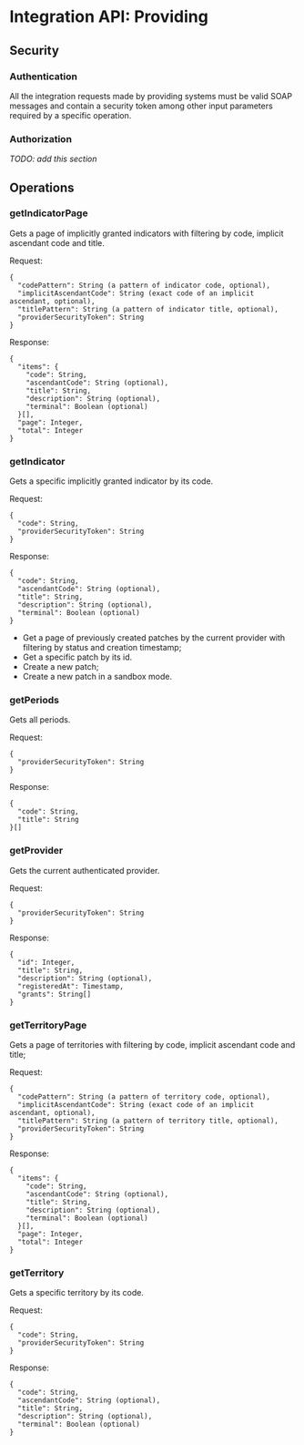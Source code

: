 # Integration API: Providing

## Security

### Authentication
All the integration requests made by providing systems must be valid SOAP messages and contain a security token among other input parameters required by a specific operation.

### Authorization
*TODO: add this section*


## Operations

### getIndicatorPage
Gets a page of implicitly granted indicators with filtering by code, implicit ascendant code and title.

Request:
```
{
  "codePattern": String (a pattern of indicator code, optional),
  "implicitAscendantCode": String (exact code of an implicit ascendant, optional),
  "titlePattern": String (a pattern of indicator title, optional),
  "providerSecurityToken": String
}
```

Response:
```
{
  "items": {
    "code": String,
    "ascendantCode": String (optional),
    "title": String,
    "description": String (optional),
    "terminal": Boolean (optional)
  }[],
  "page": Integer,
  "total": Integer
}
```


### getIndicator
Gets a specific implicitly granted indicator by its code.

Request:
```
{
  "code": String,
  "providerSecurityToken": String
}
```

Response:
```
{
  "code": String,
  "ascendantCode": String (optional),
  "title": String,
  "description": String (optional),
  "terminal": Boolean (optional)
}
```

* Get a page of previously created patches by the current provider with filtering by status and creation timestamp;
* Get a specific patch by its id.
* Create a new patch;
* Create a new patch in a sandbox mode.


### getPeriods
Gets all periods.

Request:
```
{
  "providerSecurityToken": String
}
```

Response:
```
{
  "code": String,
  "title": String
}[]
```


### getProvider
Gets the current authenticated provider.

Request:
```
{
  "providerSecurityToken": String
}
```

Response:
```
{
  "id": Integer,
  "title": String,
  "description": String (optional),
  "registeredAt": Timestamp,
  "grants": String[]
}
```


### getTerritoryPage
Gets a page of territories with filtering by code, implicit ascendant code and title;

Request:
```
{
  "codePattern": String (a pattern of territory code, optional),
  "implicitAscendantCode": String (exact code of an implicit ascendant, optional),
  "titlePattern": String (a pattern of territory title, optional),
  "providerSecurityToken": String
}
```

Response:
```
{
  "items": {
    "code": String,
    "ascendantCode": String (optional),
    "title": String,
    "description": String (optional),
    "terminal": Boolean (optional)
  }[],
  "page": Integer,
  "total": Integer
}
```


### getTerritory
Gets a specific territory by its code.

Request:
```
{
  "code": String,
  "providerSecurityToken": String
}
```

Response:
```
{
  "code": String,
  "ascendantCode": String (optional),
  "title": String,
  "description": String (optional),
  "terminal": Boolean (optional)
}
```
